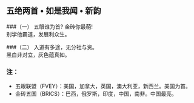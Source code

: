 ## 五绝两首 • 如是我闻 • 新韵
###（一）
五眼谁为首? 金砖你最萌!\
别学他霸道，发展利众生。

###（二）
入道有多途，无分社与资。\
黑白非对立，灰色蕴真如。


### 注：
- 五眼联盟（FVEY）：美国，加拿大，英国，澳大利亚，新西兰。美国为首。 
- 金砖五国（BRICS）：巴西，俄罗斯，印度，中国，南非。中国最亮。
